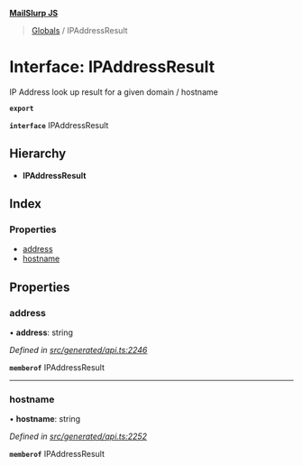**[MailSlurp JS](../README.md)**

> [Globals](../README.md) / IPAddressResult

# Interface: IPAddressResult

IP Address look up result for a given domain / hostname

**`export`** 

**`interface`** IPAddressResult

## Hierarchy

* **IPAddressResult**

## Index

### Properties

* [address](ipaddressresult.md#address)
* [hostname](ipaddressresult.md#hostname)

## Properties

### address

•  **address**: string

*Defined in [src/generated/api.ts:2246](https://github.com/mailslurp/mailslurp-client/blob/a8663d0/src/generated/api.ts#L2246)*

**`memberof`** IPAddressResult

___

### hostname

•  **hostname**: string

*Defined in [src/generated/api.ts:2252](https://github.com/mailslurp/mailslurp-client/blob/a8663d0/src/generated/api.ts#L2252)*

**`memberof`** IPAddressResult

